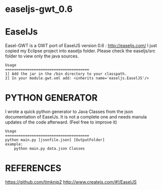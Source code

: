 easeljs-gwt_0.6
======================================


EaselJs
======================================
Easel-GWT is a GWT port of EaselJS version 0.6 : http://easeljs.com/
I just copied my Eclipse project into easeljs folder. 
Please check the easeljs/src folder to view only the java sources.

	
	Usage
	======================================
	1] Add the jar in the /bin directory to your classpath.
	2] In your module.gwt.xml add: <inherits name='easeljs.EaselJS'/>


PYTHON GENERATOR
======================================
I wrote a quick python generator to Java Classes from the json documentation of EaselJs.
It is not a complete one and needs manula updates of the code afterward.
(Feel free to improve it)

	Usage
	======================================
	python main.py [jsonfile.json] [OutputFolder]
	example:
		python main.py data.json Classes
		
		
		
REFERENCES
======================================
https://github.com/timknip2
http://www.createjs.com/#!/EaselJS

